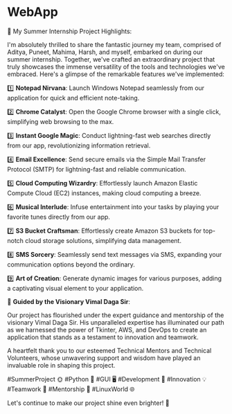 # WebApp

🌟 My Summer Internship Project Highlights:

I'm absolutely thrilled to share the fantastic journey my team, comprised of Aditya, Puneet, Mahima, Harsh, and myself, embarked on during our summer internship. Together, we've crafted an extraordinary project that truly showcases the immense versatility of the tools and technologies we've embraced. Here's a glimpse of the remarkable features we've implemented:

1️⃣ **Notepad Nirvana**: Launch Windows Notepad seamlessly from our application for quick and efficient note-taking.

2️⃣ **Chrome Catalyst**: Open the Google Chrome browser with a single click, simplifying web browsing to the max.

3️⃣ **Instant Google Magic**: Conduct lightning-fast web searches directly from our app, revolutionizing information retrieval.

4️⃣ **Email Excellence**: Send secure emails via the Simple Mail Transfer Protocol (SMTP) for lightning-fast and reliable communication.

5️⃣ **Cloud Computing Wizardry**: Effortlessly launch Amazon Elastic Compute Cloud (EC2) instances, making cloud computing a breeze.

6️⃣ **Musical Interlude**: Infuse entertainment into your tasks by playing your favorite tunes directly from our app.

7️⃣ **S3 Bucket Craftsman**: Effortlessly create Amazon S3 buckets for top-notch cloud storage solutions, simplifying data management.

8️⃣ **SMS Sorcery**: Seamlessly send text messages via SMS, expanding your communication options beyond the ordinary.

9️⃣ **Art of Creation**: Generate dynamic images for various purposes, adding a captivating visual element to your application.

🙌 **Guided by the Visionary Vimal Daga Sir**:

Our project has flourished under the expert guidance and mentorship of the visionary Vimal Daga Sir. His unparalleled expertise has illuminated our path as we harnessed the power of Tkinter, AWS, and DevOps to create an application that stands as a testament to innovation and teamwork.

A heartfelt thank you to our esteemed Technical Mentors and Technical Volunteers, whose unwavering support and wisdom have played an invaluable role in shaping this project.

#SummerProject 🌞 #Python 🐍 #GUI 🖥️ #Development 🚀 #Innovation 💡 #Teamwork 👥 #Mentorship 🌟 #LinuxWorld 🌐

Let's continue to make our project shine even brighter! 🌠
